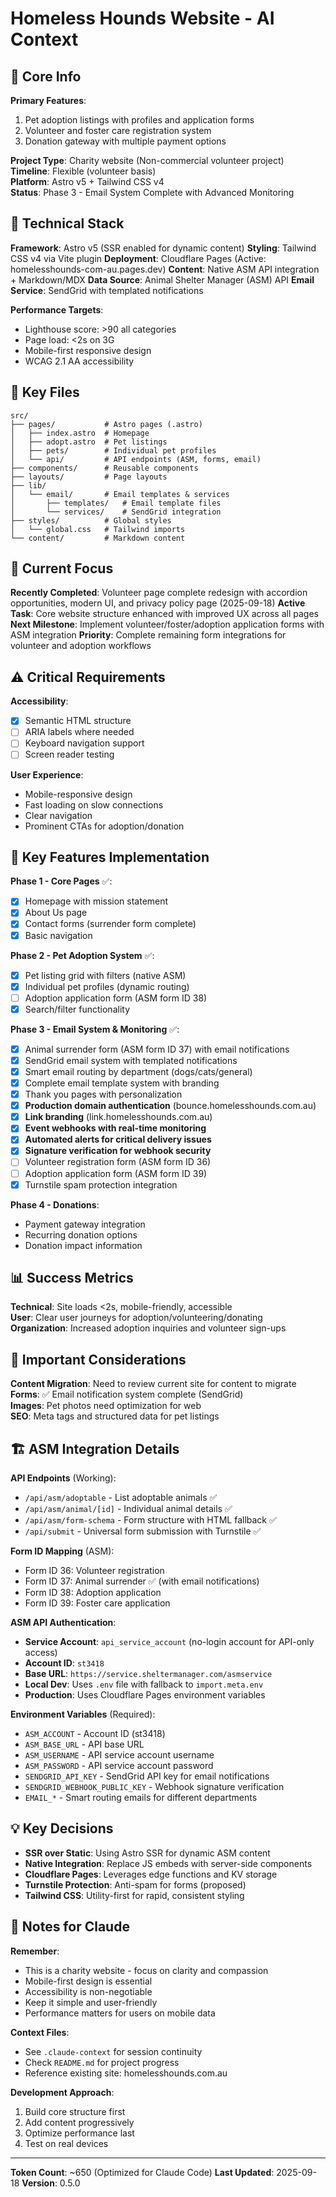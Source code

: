 # Homeless Hounds Website - AI Context

## 🎯 Core Info

**Primary Features**:
1. Pet adoption listings with profiles and application forms
2. Volunteer and foster care registration system
3. Donation gateway with multiple payment options

**Project Type**: Charity website (Non-commercial volunteer project)  
**Timeline**: Flexible (volunteer basis)  
**Platform**: Astro v5 + Tailwind CSS v4  
**Status**: Phase 3 - Email System Complete with Advanced Monitoring

## 🔧 Technical Stack

**Framework**: Astro v5 (SSR enabled for dynamic content)
**Styling**: Tailwind CSS v4 via Vite plugin
**Deployment**: Cloudflare Pages (Active: homelesshounds-com-au.pages.dev)
**Content**: Native ASM API integration + Markdown/MDX
**Data Source**: Animal Shelter Manager (ASM) API
**Email Service**: SendGrid with templated notifications

**Performance Targets**:
- Lighthouse score: >90 all categories
- Page load: <2s on 3G
- Mobile-first responsive design
- WCAG 2.1 AA accessibility

## 📂 Key Files

```
src/
├── pages/           # Astro pages (.astro)
│   ├── index.astro  # Homepage
│   ├── adopt.astro  # Pet listings
│   ├── pets/        # Individual pet profiles
│   └── api/         # API endpoints (ASM, forms, email)
├── components/      # Reusable components
├── layouts/         # Page layouts
├── lib/
│   └── email/       # Email templates & services
│       ├── templates/   # Email template files
│       └── services/    # SendGrid integration
├── styles/          # Global styles
│   └── global.css   # Tailwind imports
└── content/         # Markdown content
```

## 🚧 Current Focus

**Recently Completed**: Volunteer page complete redesign with accordion opportunities, modern UI, and privacy policy page (2025-09-18)
**Active Task**: Core website structure enhanced with improved UX across all pages
**Next Milestone**: Implement volunteer/foster/adoption application forms with ASM integration
**Priority**: Complete remaining form integrations for volunteer and adoption workflows

## ⚠️ Critical Requirements

**Accessibility**:
- [x] Semantic HTML structure
- [ ] ARIA labels where needed
- [ ] Keyboard navigation support
- [ ] Screen reader testing

**User Experience**:
- Mobile-responsive design
- Fast loading on slow connections
- Clear navigation
- Prominent CTAs for adoption/donation

## 🔗 Key Features Implementation

**Phase 1 - Core Pages** ✅:
- [x] Homepage with mission statement
- [x] About Us page
- [x] Contact forms (surrender form complete)
- [x] Basic navigation

**Phase 2 - Pet Adoption System** ✅:
- [x] Pet listing grid with filters (native ASM)
- [x] Individual pet profiles (dynamic routing)
- [ ] Adoption application form (ASM form ID 38)
- [x] Search/filter functionality

**Phase 3 - Email System & Monitoring** ✅:
- [x] Animal surrender form (ASM form ID 37) with email notifications
- [x] SendGrid email system with templated notifications
- [x] Smart email routing by department (dogs/cats/general)
- [x] Complete email template system with branding
- [x] Thank you pages with personalization
- [x] **Production domain authentication** (bounce.homelesshounds.com.au)
- [x] **Link branding** (link.homelesshounds.com.au)
- [x] **Event webhooks with real-time monitoring**
- [x] **Automated alerts for critical delivery issues**
- [x] **Signature verification for webhook security**
- [ ] Volunteer registration form (ASM form ID 36)
- [ ] Adoption application form (ASM form ID 39)
- [x] Turnstile spam protection integration

**Phase 4 - Donations**:
- Payment gateway integration
- Recurring donation options
- Donation impact information

## 📊 Success Metrics

**Technical**: Site loads <2s, mobile-friendly, accessible  
**User**: Clear user journeys for adoption/volunteering/donating  
**Organization**: Increased adoption inquiries and volunteer sign-ups

## 🚨 Important Considerations

**Content Migration**: Need to review current site for content to migrate  
**Forms**: ✅ Email notification system complete (SendGrid)  
**Images**: Pet photos need optimization for web  
**SEO**: Meta tags and structured data for pet listings

## 🏗️ ASM Integration Details

**API Endpoints** (Working):
- `/api/asm/adoptable` - List adoptable animals ✅
- `/api/asm/animal/[id]` - Individual animal details ✅
- `/api/asm/form-schema` - Form structure with HTML fallback ✅
- `/api/submit` - Universal form submission with Turnstile ✅

**Form ID Mapping** (ASM):
- Form ID 36: Volunteer registration
- Form ID 37: Animal surrender ✅ (with email notifications)
- Form ID 38: Adoption application
- Form ID 39: Foster care application

**ASM API Authentication**:
- **Service Account**: `api_service_account` (no-login account for API-only access)
- **Account ID**: `st3418`
- **Base URL**: `https://service.sheltermanager.com/asmservice`
- **Local Dev**: Uses `.env` file with fallback to `import.meta.env`
- **Production**: Uses Cloudflare Pages environment variables

**Environment Variables** (Required):
- `ASM_ACCOUNT` - Account ID (st3418)
- `ASM_BASE_URL` - API base URL
- `ASM_USERNAME` - API service account username
- `ASM_PASSWORD` - API service account password
- `SENDGRID_API_KEY` - SendGrid API key for email notifications
- `SENDGRID_WEBHOOK_PUBLIC_KEY` - Webhook signature verification
- `EMAIL_*` - Smart routing emails for different departments

## 💡 Key Decisions

- **SSR over Static**: Using Astro SSR for dynamic ASM content
- **Native Integration**: Replace JS embeds with server-side components
- **Cloudflare Pages**: Leverages edge functions and KV storage
- **Turnstile Protection**: Anti-spam for forms (proposed)
- **Tailwind CSS**: Utility-first for rapid, consistent styling

## 📝 Notes for Claude

**Remember**:
- This is a charity website - focus on clarity and compassion
- Mobile-first design is essential
- Accessibility is non-negotiable
- Keep it simple and user-friendly
- Performance matters for users on mobile data

**Context Files**:
- See `.claude-context` for session continuity
- Check `README.md` for project progress
- Reference existing site: homelesshounds.com.au

**Development Approach**:
1. Build core structure first
2. Add content progressively
3. Optimize performance last
4. Test on real devices

---

**Token Count**: ~650 (Optimized for Claude Code)
**Last Updated**: 2025-09-18
**Version**: 0.5.0